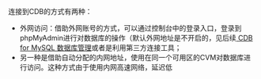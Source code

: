 连接到CDB的方式有两种：
- 外网访问：借助外网账号的方式，可以通过控制台中的登录入口，登录到phpMyAdmin进行对数据库的操作（默认外网地址是不开启的，见后续[ CDB for MySQL 数据库管理](http://tcecqpoc.fsphere.cn/doc/product/236/3131)或者是利用第三方连接工具；
- 另一种是借助自动分配的内网地址，使用在同一个可用区的CVM对数据库进行访问。这种方式由于使用内网高速网络，延迟低
